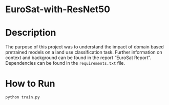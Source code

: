 # EuroSat-with-ResNet50
# Description
The purpose of this project was to understand the impact of domain based pretrained models on a land use classification task. Further information on context and background can be found in the report “EuroSat Report”. Dependencies can be found in the `requirements.txt` file.

# How to Run
` python train.py `
